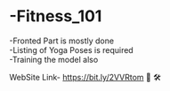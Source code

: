 # -Fitness_101

-Fronted Part is mostly done <br>
-Listing of Yoga Poses is required<br>
-Training the model also<br>


WebSite Link- https://bit.ly/2VVRtom 🚧 🛠️
